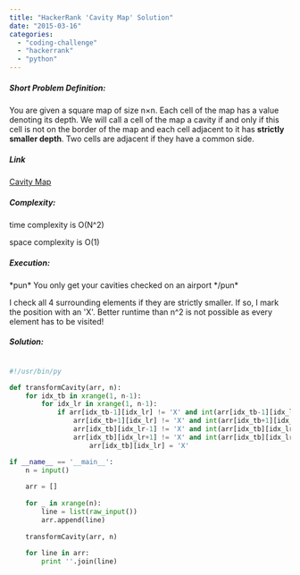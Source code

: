 ```yaml
---
title: "HackerRank 'Cavity Map' Solution"
date: "2015-03-16"
categories: 
  - "coding-challenge"
  - "hackerrank"
  - "python"
---
```


##### Short Problem Definition:

You are given a square map of size n×n. Each cell of the map has a value denoting its depth. We will call a cell of the map a cavity if and only if this cell is not on the border of the map and each cell adjacent to it has **strictly smaller depth**. Two cells are adjacent if they have a common side.

##### Link

[Cavity Map](https://www.hackerrank.com/challenges/cavity-map)

##### Complexity:

time complexity is O(N^2)

space complexity is O(1)

##### Execution:

\*pun\* You only get your cavities checked on an airport \*/pun\*

I check all 4 surrounding elements if they are strictly smaller. If so, I mark the position with an 'X'.  Better runtime than n^2 is not possible as every element has to be visited!

##### Solution:

```python

#!/usr/bin/py

def transformCavity(arr, n):
    for idx_tb in xrange(1, n-1):
        for idx_lr in xrange(1, n-1):
            if arr[idx_tb-1][idx_lr] != 'X' and int(arr[idx_tb-1][idx_lr]) < int(arr[idx_tb][idx_lr]) and \
                arr[idx_tb+1][idx_lr] != 'X' and int(arr[idx_tb+1][idx_lr]) < int(arr[idx_tb][idx_lr]) and \
                arr[idx_tb][idx_lr-1] != 'X' and int(arr[idx_tb][idx_lr-1]) < int(arr[idx_tb][idx_lr]) and \
                arr[idx_tb][idx_lr+1] != 'X' and int(arr[idx_tb][idx_lr+1]) < int(arr[idx_tb][idx_lr]):
                    arr[idx_tb][idx_lr] = 'X'

if __name__ == '__main__':
    n = input()
    
    arr = []
    
    for _ in xrange(n):
        line = list(raw_input())
        arr.append(line)
        
    transformCavity(arr, n)
    
    for line in arr:
        print ''.join(line)
```

